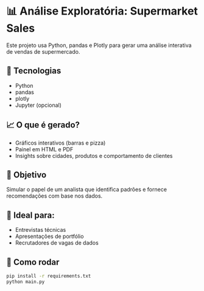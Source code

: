 # 📊 Análise Exploratória: Supermarket Sales

Este projeto usa Python, pandas e Plotly para gerar uma análise interativa de vendas de supermercado.

## 🔧 Tecnologias
- Python
- pandas
- plotly
- Jupyter (opcional)

## 📈 O que é gerado?
- Gráficos interativos (barras e pizza)
- Painel em HTML e PDF
- Insights sobre cidades, produtos e comportamento de clientes

## 🎯 Objetivo
Simular o papel de um analista que identifica padrões e fornece recomendações com base nos dados.

## 💼 Ideal para:
- Entrevistas técnicas
- Apresentações de portfólio
- Recrutadores de vagas de dados

## 🚀 Como rodar
```bash
pip install -r requirements.txt
python main.py
